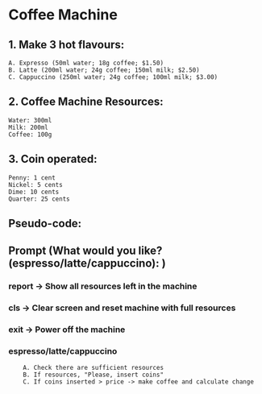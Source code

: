 # Coffee Machine
## 1. Make 3 hot flavours:
    A. Expresso (50ml water; 18g coffee; $1.50)
    B. Latte (200ml water; 24g coffee; 150ml milk; $2.50)
    C. Cappuccino (250ml water; 24g coffee; 100ml milk; $3.00)
## 2. Coffee Machine Resources:
    Water: 300ml
    Milk: 200ml
    Coffee: 100g
## 3. Coin operated:
    Penny: 1 cent 
    Nickel: 5 cents 
    Dime: 10 cents 
    Quarter: 25 cents 

## Pseudo-code:
## Prompt (What would you like? (espresso/latte/cappuccino): )
###    report -> Show all resources left in the machine
###    cls -> Clear screen and reset machine with full resources
###    exit -> Power off the machine
###    espresso/latte/cappuccino
        A. Check there are sufficient resources
        B. If resources, "Please, insert coins"
        C. If coins inserted > price -> make coffee and calculate change
